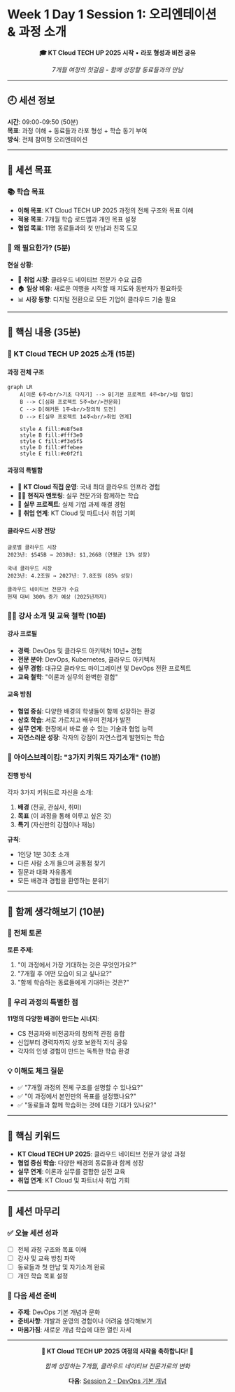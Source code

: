 # Week 1 Day 1 Session 1: 오리엔테이션 & 과정 소개

<div align="center">

**🎓 KT Cloud TECH UP 2025 시작** • **라포 형성과 비전 공유**

*7개월 여정의 첫걸음 - 함께 성장할 동료들과의 만남*

</div>

---

## 🕘 세션 정보

**시간**: 09:00-09:50 (50분)  
**목표**: 과정 이해 + 동료들과 라포 형성 + 학습 동기 부여  
**방식**: 전체 참여형 오리엔테이션

---

## 🎯 세션 목표

### 📚 학습 목표
- **이해 목표**: KT Cloud TECH UP 2025 과정의 전체 구조와 목표 이해
- **적용 목표**: 7개월 학습 로드맵과 개인 목표 설정
- **협업 목표**: 11명 동료들과의 첫 만남과 친목 도모

### 🤔 왜 필요한가? (5분)
**현실 상황**:
- 💼 **취업 시장**: 클라우드 네이티브 전문가 수요 급증
- 🏠 **일상 비유**: 새로운 여행을 시작할 때 지도와 동반자가 필요하듯
- 📊 **시장 동향**: 디지털 전환으로 모든 기업이 클라우드 기술 필요

---

## 📖 핵심 내용 (35분)

### 🌟 KT Cloud TECH UP 2025 소개 (15분)

#### 과정 전체 구조
```mermaid
graph LR
    A[이론 6주<br/>기초 다지기] --> B[기본 프로젝트 4주<br/>팀 협업]
    B --> C[심화 프로젝트 5주<br/>전문화]
    C --> D[해커톤 1주<br/>창의적 도전]
    D --> E[실무 프로젝트 14주<br/>취업 연계]
    
    style A fill:#e8f5e8
    style B fill:#fff3e0
    style C fill:#f3e5f5
    style D fill:#ffebee
    style E fill:#e0f2f1
```

#### 과정의 특별함
- 🏢 **KT Cloud 직접 운영**: 국내 최대 클라우드 인프라 경험
- 👨💼 **현직자 멘토링**: 실무 전문가와 함께하는 학습
- 🚀 **실무 프로젝트**: 실제 기업 과제 해결 경험
- 💼 **취업 연계**: KT Cloud 및 파트너사 취업 기회

#### 클라우드 시장 전망
```
글로벌 클라우드 시장
2023년: $545B → 2030년: $1,266B (연평균 13% 성장)

국내 클라우드 시장  
2023년: 4.2조원 → 2027년: 7.8조원 (85% 성장)

클라우드 네이티브 전문가 수요
현재 대비 300% 증가 예상 (2025년까지)
```

### 👨🏫 강사 소개 및 교육 철학 (10분)

#### 강사 프로필
- **경력**: DevOps 및 클라우드 아키텍처 10년+ 경험
- **전문 분야**: DevOps, Kubernetes, 클라우드 아키텍처
- **실무 경험**: 대규모 클라우드 마이그레이션 및 DevOps 전환 프로젝트
- **교육 철학**: "이론과 실무의 완벽한 결합"

#### 교육 방침
- **협업 중심**: 다양한 배경의 학생들이 함께 성장하는 환경
- **상호 학습**: 서로 가르치고 배우며 전체가 발전
- **실무 연계**: 현장에서 바로 쓸 수 있는 기술과 협업 능력
- **자연스러운 성장**: 각자의 강점이 자연스럽게 발현되는 학습

### 🎲 아이스브레이킹: "3가지 키워드 자기소개" (10분)

#### 진행 방식
각자 3가지 키워드로 자신을 소개:
1. **배경** (전공, 관심사, 취미)
2. **목표** (이 과정을 통해 이루고 싶은 것)  
3. **특기** (자신만의 강점이나 재능)

**규칙**:
- 1인당 1분 30초 소개
- 다른 사람 소개 들으며 공통점 찾기
- 질문과 대화 자유롭게
- 모든 배경과 경험을 환영하는 분위기

---

## 💭 함께 생각해보기 (10분)

### 🤝 전체 토론
**토론 주제**:
1. "이 과정에서 가장 기대하는 것은 무엇인가요?"
2. "7개월 후 어떤 모습이 되고 싶나요?"
3. "함께 학습하는 동료들에게 기대하는 것은?"

### 🌟 우리 과정의 특별한 점
**11명의 다양한 배경이 만드는 시너지**:
- CS 전공자와 비전공자의 창의적 관점 융합  
- 신입부터 경력자까지 상호 보완적 지식 공유
- 각자의 인생 경험이 만드는 독특한 학습 환경

### 💡 이해도 체크 질문
- ✅ "7개월 과정의 전체 구조를 설명할 수 있나요?"
- ✅ "이 과정에서 본인만의 목표를 설정했나요?"
- ✅ "동료들과 함께 학습하는 것에 대한 기대가 있나요?"

---

## 🔑 핵심 키워드

- **KT Cloud TECH UP 2025**: 클라우드 네이티브 전문가 양성 과정
- **협업 중심 학습**: 다양한 배경의 동료들과 함께 성장
- **실무 연계**: 이론과 실무를 결합한 실전 교육
- **취업 연계**: KT Cloud 및 파트너사 취업 기회

---

## 📝 세션 마무리

### ✅ 오늘 세션 성과
- [ ] 전체 과정 구조와 목표 이해
- [ ] 강사 및 교육 방침 파악
- [ ] 동료들과 첫 만남 및 자기소개 완료
- [ ] 개인 학습 목표 설정

### 🎯 다음 세션 준비
- **주제**: DevOps 기본 개념과 문화
- **준비사항**: 개발과 운영의 경험이나 어려움 생각해보기
- **마음가짐**: 새로운 개념 학습에 대한 열린 자세

---

<div align="center">

**🎉 KT Cloud TECH UP 2025 여정의 시작을 축하합니다! 🎉**

*함께 성장하는 7개월, 클라우드 네이티브 전문가로의 변화*

**다음**: [Session 2 - DevOps 기본 개념](./session_2.md)

</div>